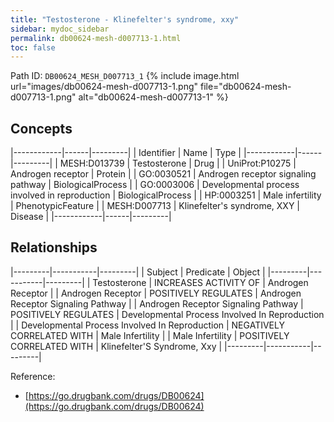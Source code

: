 ```yaml
---
title: "Testosterone - Klinefelter's syndrome, xxy"
sidebar: mydoc_sidebar
permalink: db00624-mesh-d007713-1.html
toc: false 
---
```



Path ID: `DB00624_MESH_D007713_1`
{% include image.html url="images/db00624-mesh-d007713-1.png" file="db00624-mesh-d007713-1.png" alt="db00624-mesh-d007713-1" %}

## Concepts

|------------|------|---------|
| Identifier | Name | Type    |
|------------|------|---------|
| MESH:D013739 | Testosterone | Drug |
| UniProt:P10275 | Androgen receptor | Protein |
| GO:0030521 | Androgen receptor signaling pathway | BiologicalProcess |
| GO:0003006 | Developmental process involved in reproduction | BiologicalProcess |
| HP:0003251 | Male infertility | PhenotypicFeature |
| MESH:D007713 | Klinefelter's syndrome, XXY | Disease |
|------------|------|---------|

## Relationships

|---------|-----------|---------|
| Subject | Predicate | Object  |
|---------|-----------|---------|
| Testosterone | INCREASES ACTIVITY OF | Androgen Receptor |
| Androgen Receptor | POSITIVELY REGULATES | Androgen Receptor Signaling Pathway |
| Androgen Receptor Signaling Pathway | POSITIVELY REGULATES | Developmental Process Involved In Reproduction |
| Developmental Process Involved In Reproduction | NEGATIVELY CORRELATED WITH | Male Infertility |
| Male Infertility | POSITIVELY CORRELATED WITH | Klinefelter'S Syndrome, Xxy |
|---------|-----------|---------|

Reference: 
  - [https://go.drugbank.com/drugs/DB00624](https://go.drugbank.com/drugs/DB00624)

